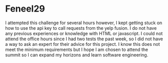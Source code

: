 # Feneel29

I attempted this challenge for several hours however, I kept getting stuck on how to use the api key to call requests from the yelp fusion. I do not have any previous experiences or knowledge with HTML or javascript. I could not attend the office hours since I had two tests the past week, so I did not have a way to ask an expert for their advice for this project. I know this does not meet the minimum requirements but I hope I am chosen to attend the summit so I can expand my horizons and learn software engineering.
